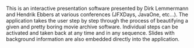 This is an interactive presentation software presented by Dirk Lemmermann and Hendrik Ebbers at various conferences (JFXDays, JavaOne, etc...). The application takes the user step by step through
the process of beautifying a given and pretty boring movie archive software. Individual steps can be activated and taken back at any time and in any sequence. Slides with background
information are also embedded directly into the application.